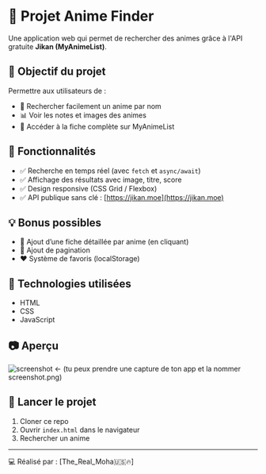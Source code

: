 # 🌸 Projet Anime Finder

Une application web qui permet de rechercher des animes grâce à l'API gratuite **Jikan (MyAnimeList)**.

## 🎯 Objectif du projet

Permettre aux utilisateurs de :
- 🔎 Rechercher facilement un anime par nom
- 📊 Voir les notes et images des animes
- 📂 Accéder à la fiche complète sur MyAnimeList

## 🔧 Fonctionnalités

- ✅ Recherche en temps réel (avec `fetch` et `async/await`)
- ✅ Affichage des résultats avec image, titre, score
- ✅ Design responsive (CSS Grid / Flexbox)
- ✅ API publique sans clé : [https://jikan.moe](https://jikan.moe)

## 💡 Bonus possibles

- 🧩 Ajout d’une fiche détaillée par anime (en cliquant)
- 📄 Ajout de pagination
- ❤️ Système de favoris (localStorage)

## 📁 Technologies utilisées

- HTML
- CSS
- JavaScript

## 📷 Aperçu

![screenshot](screenshot.png) ← (tu peux prendre une capture de ton app et la nommer screenshot.png)

## 🚀 Lancer le projet

1. Cloner ce repo
2. Ouvrir `index.html` dans le navigateur
3. Rechercher un anime

---

💻 Réalisé par : [The_Real_Moha🇺🇸​🔥]

